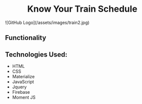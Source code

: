 <h1 style="text-align: center;">Know Your Train Schedule </h1>
![GitHub Logo](/assets/images/train2.jpg)

<h2>Functionality</h2>
	

<h2>Technologies Used:</h2>

* HTML
* CSS
* Materialize
* JavaScript
* Jquery
* Firebase
* Moment JS
